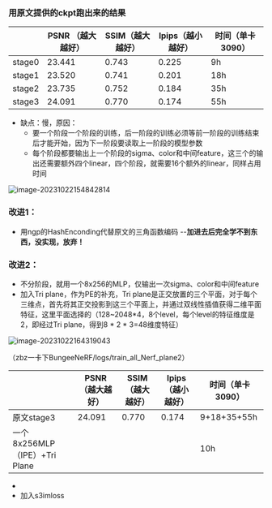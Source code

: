 ### 用原文提供的ckpt跑出来的结果

|        | PSNR （越大越好） | SSIM（越大越好） | lpips（越小越好） | 时间（单卡3090） |
| ------ | ----------------- | ---------------- | ----------------- | ---------------- |
| stage0 | 23.441            | 0.743            | 0.225             | 9h               |
| stage1 | 23.520            | 0.741            | 0.201             | 18h              |
| stage2 | 23.735            | 0.752            | 0.184             | 35h              |
| stage3 | 24.091            | 0.770            | 0.174             | 55h              |

* 缺点：慢，原因：
  * 要一个阶段一个阶段的训练，后一阶段的训练必须等前一阶段的训练结束后才能开始，因为下一阶段要读取上一阶段的模型参数
  * 每个阶段都要输出上一个阶段的sigma、color和中间feature，这三个的输出还需要额外四个linear，四个阶段，就需要16个额外的linear，同样占用时间


![image-20231022154842814](C:\Users\49381\AppData\Roaming\Typora\typora-user-images\image-20231022154842814.png)

### 改进1：

* 用ngp的HashEnconding代替原文的三角函数编码 --**加进去后完全学不到东西，没实现，放弃！**

### 改进2：

* 不分阶段，就用一个8x256的MLP，仅输出一次sigma、color和中间feature
* 加入Tri plane，作为PE的补充，Tri plane是正交放置的三个平面，对于每个三维点，首先将其正交投影到这三个平面上，并通过双线性插值获得二维平面特征，这里平面选择的（128~2048*4，8个level，每个level的特征维度是2，即经过Tri plane，得到8 * 2 * 3=48维度特征）

![image-20231022164319043](C:\Users\49381\AppData\Roaming\Typora\typora-user-images\image-20231022164319043.png)

（zbz一卡下BungeeNeRF/logs/train_all_Nerf_plane2）

|                               | PSNR （越大越好） | SSIM（越大越好） | lpips（越小越好） | 时间（单卡3090） |
| ----------------------------- | ----------------- | ---------------- | ----------------- | ---------------- |
| 原文stage3                    | 24.091            | 0.770            | 0.174             | 9+18+35+55h      |
| 一个8x256MLP（IPE）+Tri Plane |                   |                  |                   | 10h              |

* 
* 加入s3imloss

